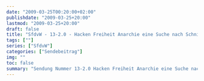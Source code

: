 ```yaml
---
date: "2009-03-25T00:20:00+02:00"
publishdate: "2009-03-25+20:00"
lastmod: "2009-03-25+20:00"
draft: false
title: "SfdvW - 13-2.0 - Hacken Freiheit Anarchie eine Suche nach Schnittstellen"
tags: [""]
series: ["SfdvW"]
categories: ["Sendebeitrag"]
img: ""
toc: false
summary: "Sendung Nummer 13-2.0 Hacken Freiheit Anarchie eine Suche nach Schnittstellen"
---
```


<div id="example"></div>
<script src="https://cdn.podlove.org/web-player/embed.js"></script>

<script>
  podlovePlayer('#example', '/blog/sfdvw13-2.0.json');
</script>
